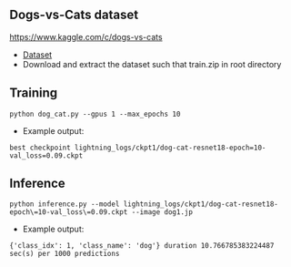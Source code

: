 ## Dogs-vs-Cats dataset
https://www.kaggle.com/c/dogs-vs-cats
- [Dataset](https://www.kaggle.com/c/dogs-vs-cats/data)
- Download and extract the dataset such that train.zip in root directory

## Training
```shell
python dog_cat.py --gpus 1 --max_epochs 10
```
- Example output: 
```
best checkpoint lightning_logs/ckpt1/dog-cat-resnet18-epoch=10-val_loss=0.09.ckpt
```

## Inference
```shell
python inference.py --model lightning_logs/ckpt1/dog-cat-resnet18-epoch\=10-val_loss\=0.09.ckpt --image dog1.jp
```
- Example output:
```shell
{'class_idx': 1, 'class_name': 'dog'} duration 10.766785383224487 sec(s) per 1000 predictions
```